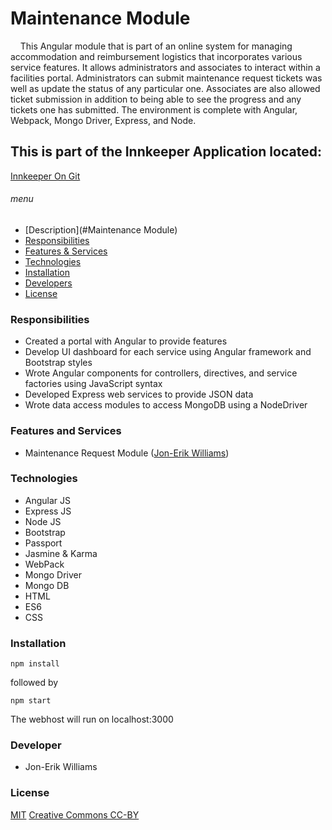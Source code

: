 # Maintenance Module 
&nbsp;&nbsp;&nbsp;&nbsp;This Angular module that is part of an online system for managing accommodation and reimbursement logistics that incorporates various service features. It allows administrators and associates to interact within a facilities portal. Administrators can submit maintenance request tickets was well as update the status of any particular one. Associates are also allowed ticket submission in addition to being able to see the progress and any tickets one has submitted. The environment is complete with Angular, Webpack, Mongo Driver, Express, and Node.

## This is part of the Innkeeper Application located:
[Innkeeper On Git](https://github.com/revature-js/innkeeper)


###### menu
- [Description](#Maintenance Module)
- [Responsibilities](#responsibilities)
- [Features & Services](#features-and-services)
- [Technologies](#technologies)
- [Installation](#installation)
- [Developers](#developers)
- [License](#license)

### Responsibilities
- Created a portal with Angular to provide features
- Develop UI dashboard for each service using Angular framework and Bootstrap styles
- Wrote Angular components for controllers, directives, and service factories using JavaScript syntax
- Developed Express web services to provide JSON data
- Wrote data access modules to access MongoDB using a NodeDriver


### Features and Services

- Maintenance Request Module ([Jon-Erik Williams](#developers))

### Technologies
- Angular JS
- Express JS
- Node JS
- Bootstrap
- Passport
- Jasmine & Karma
- WebPack
- Mongo Driver
- Mongo DB
- HTML
- ES6
- CSS

### Installation
~~~~
npm install
~~~~
followed by
~~~~
npm start
~~~~
The webhost will run on localhost:3000

### Developer

- Jon-Erik Williams

### License
[MIT](https://github.com/revature-js/Innkeeper/blob/master/LICENSE)
[Creative Commons CC-BY](https://creativecommons.org/licenses/by/4.0/legalcode)


